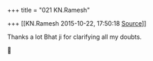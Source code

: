 +++
title = "021 KN.Ramesh"

+++
[[KN.Ramesh	2015-10-22, 17:50:18 [Source](https://groups.google.com/g/samskrita/c/b7RVGdKauCo)]]



Thanks a lot Bhat ji for clarifying all my doubts.



